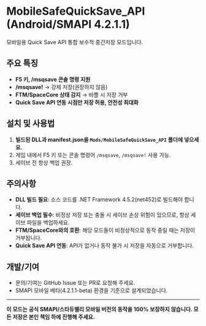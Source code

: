 # MobileSafeQuickSave_API (Android/SMAPI 4.2.1.1)

모바일용 Quick Save API 통합 보수적 중간저장 모드입니다.

## 주요 특징
- **F5 키, /msqsave 콘솔 명령 지원**
- **/msqsave!** → 강제 저장(권장하지 않음)
- **FTM/SpaceCore 상태 감지** → 바쁠 시 저장 거부
- **Quick Save API 연동 시점만 저장 허용, 안전성 최대화**

## 설치 및 사용법

1. **빌드된 DLL과 manifest.json을 `Mods/MobileSafeQuickSave_API` 폴더에 넣으세요.**
2. 게임 내에서 F5 키 또는 콘솔 명령어 `/msqsave`, `/msqsave!` 사용 가능.
3. 세이브 전 항상 백업 권장.

## 주의사항
- **DLL 빌드 필요**: 소스 코드를 .NET Framework 4.5.2(net452)로 빌드해야 합니다.
- **세이브 백업 필수**: 비정상 저장 또는 충돌 시 세이브 손상 위험이 있으므로, 항상 세이브 파일을 백업하세요.
- **FTM/SpaceCore와의 호환**: 해당 모드들이 비정상적으로 동작 중일 때는 저장이 거부됩니다.
- **Quick Save API 연동**: API가 없거나 동작 불가 시 저장을 자동으로 거부합니다.

## 개발/기여
- 문의/기여는 GitHub Issue 또는 PR로 요청해 주세요.
- SMAPI 모바일 베타(4.2.1.1-beta) 환경을 기준으로 설계되었습니다.

---
**이 모드는 공식 SMAPI/스타듀밸리 모바일 버전의 동작을 100% 보장하지 않습니다. 모든 저장은 본인 책임 하에 진행해 주세요.**

